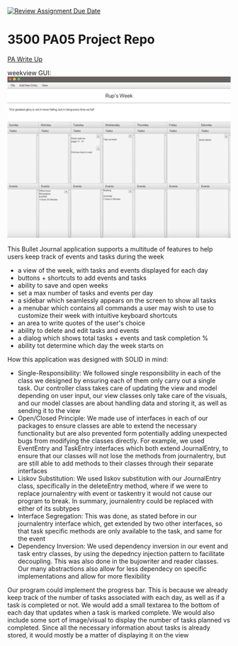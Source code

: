 [![Review Assignment Due Date](https://classroom.github.com/assets/deadline-readme-button-24ddc0f5d75046c5622901739e7c5dd533143b0c8e959d652212380cedb1ea36.svg)](https://classroom.github.com/a/x6ckGcN8)
# 3500 PA05 Project Repo

[PA Write Up](https://markefontenot.notion.site/PA-05-8263d28a81a7473d8372c6579abd6481)

weekview GUI: 
![weekView.png](weekView.png)


This Bullet Journal application supports a multitude of features 
to help users keep track of events and tasks during the week 
- a view of the week, with tasks and events displayed for each day
- buttons + shortcuts to add events and tasks
- ability to save and open weeks
- set a max number of tasks and events per day
- a sidebar which seamlessly appears on the screen to show all tasks
- a menubar which contains all commands a user may wish to use to customize their week with intuitive keyboard shortcuts
- an area to write quotes of the user's choice
- ability to delete and edit tasks and events 
- a dialog which shows total tasks + events and task completion %
- ability tot determine which day the week starts on


How this application was designed with SOLID in mind:
- Single-Responsibility: We followed single responsibility in each of the class
we designed by ensuring each of them only carry out a single task. Our controller class takes
care of updating the view and model depending on user input, our view classes only take care of 
the visuals, and our model classes are about handling data and storing it, as well as sending it to the view
- Open/Closed Principle: We made use of interfaces in each of our packages to ensure classes are able
to extend the necessary functionality but are also prevented form potentially adding unexpected bugs
from modifying the classes directly. For example, we used EventEntry and TaskEntry interfaces which
both extend JournalEntry, to ensure that our classes will not lose the methods from journalentry, but are still
able to add methods to their classes through their separate interfaces
- Liskov Substitution: We used liskov substitution with our JournalEntry class, specifically
in the deleteEntry method, where if we were to replace journalentry with event or taskentry
it would not cause our program to break. In summary, journalentry could be replaced with either of its 
subtypes
- Interface Segregation: This was done, as stated before in our journalentry interface which, get extended by two
other interfaces, so that task specific methods are only available to the task, and same for the event
- Dependency Inversion: We used dependency inversion in our event and task entry classes, by using the depedncy injection pattern
to facilitate decoupling. This was also done in the bujowriter and reader classes. Our many abstractions also
allow for less dependecy on specific implementations and allow for more flexibility 


Our program could implement the progress bar. This is because we already keep track of the number of tasks associated with each 
day, as well as if a task is completed or not. We would add a small textarea to the bottom of each day that updates
when a task is marked complete. We would also include some sort of image/visual to display the number of tasks
planned vs completed. Since all the necessary information about tasks is already stored, it would mostly be a matter of
displaying it on the view
